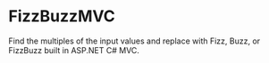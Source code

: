 # FizzBuzzMVC
Find the multiples of the input values and replace with Fizz, Buzz, or FizzBuzz built in ASP.NET C# MVC.
